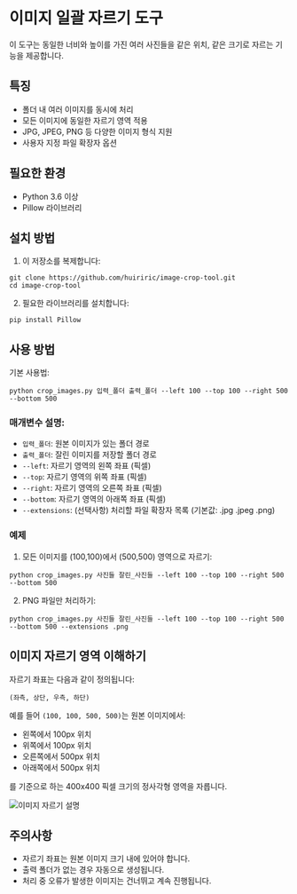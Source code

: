 # 이미지 일괄 자르기 도구

이 도구는 동일한 너비와 높이를 가진 여러 사진들을 같은 위치, 같은 크기로 자르는 기능을 제공합니다.

## 특징

- 폴더 내 여러 이미지를 동시에 처리
- 모든 이미지에 동일한 자르기 영역 적용
- JPG, JPEG, PNG 등 다양한 이미지 형식 지원
- 사용자 지정 파일 확장자 옵션

## 필요한 환경

- Python 3.6 이상
- Pillow 라이브러리

## 설치 방법

1. 이 저장소를 복제합니다:
```
git clone https://github.com/huiriric/image-crop-tool.git
cd image-crop-tool
```

2. 필요한 라이브러리를 설치합니다:
```
pip install Pillow
```

## 사용 방법

기본 사용법:
```
python crop_images.py 입력_폴더 출력_폴더 --left 100 --top 100 --right 500 --bottom 500
```

### 매개변수 설명:

- `입력_폴더`: 원본 이미지가 있는 폴더 경로
- `출력_폴더`: 잘린 이미지를 저장할 폴더 경로
- `--left`: 자르기 영역의 왼쪽 좌표 (픽셀)
- `--top`: 자르기 영역의 위쪽 좌표 (픽셀)
- `--right`: 자르기 영역의 오른쪽 좌표 (픽셀)
- `--bottom`: 자르기 영역의 아래쪽 좌표 (픽셀)
- `--extensions`: (선택사항) 처리할 파일 확장자 목록 (기본값: .jpg .jpeg .png)

### 예제

1. 모든 이미지를 (100,100)에서 (500,500) 영역으로 자르기:
```
python crop_images.py 사진들 잘린_사진들 --left 100 --top 100 --right 500 --bottom 500
```

2. PNG 파일만 처리하기:
```
python crop_images.py 사진들 잘린_사진들 --left 100 --top 100 --right 500 --bottom 500 --extensions .png
```

## 이미지 자르기 영역 이해하기

자르기 좌표는 다음과 같이 정의됩니다:

```
(좌측, 상단, 우측, 하단)
```

예를 들어 `(100, 100, 500, 500)`는 원본 이미지에서:
- 왼쪽에서 100px 위치
- 위쪽에서 100px 위치
- 오른쪽에서 500px 위치
- 아래쪽에서 500px 위치

를 기준으로 하는 400x400 픽셀 크기의 정사각형 영역을 자릅니다.

![이미지 자르기 설명](https://raw.githubusercontent.com/huiriric/image-crop-tool/main/crop_diagram.png)

## 주의사항

- 자르기 좌표는 원본 이미지 크기 내에 있어야 합니다.
- 출력 폴더가 없는 경우 자동으로 생성됩니다.
- 처리 중 오류가 발생한 이미지는 건너뛰고 계속 진행됩니다.
